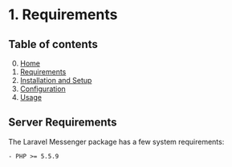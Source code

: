 # 1. Requirements

## Table of contents

  0. [Home](0-Home.md)
  1. [Requirements](1-Requirements.md)
  2. [Installation and Setup](2-Installation-and-Setup.md)
  3. [Configuration](3-Configuration.md)
  4. [Usage](4-Usage.md)

## Server Requirements

The Laravel Messenger package has a few system requirements:

```
- PHP >= 5.5.9
```
